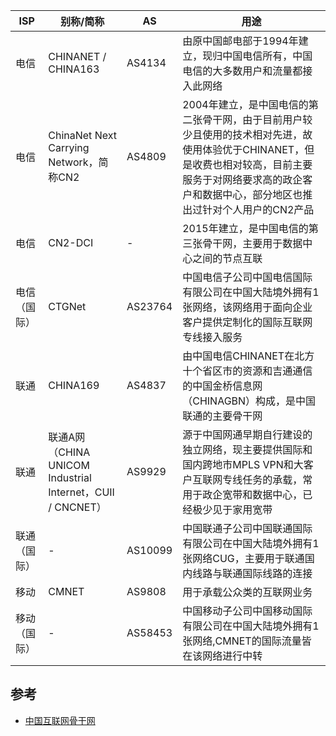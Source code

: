 | ISP | 别称/简称 | AS | 用途 |
|--|--|--|--|
| 电信 | CHINANET / CHINA163 | AS4134 | 由原中国邮电部于1994年建立，现归中国电信所有，中国电信的大多数用户和流量都接入此网络 |
| 电信 | ChinaNet Next Carrying Network，简称CN2 | AS4809 | 2004年建立，是中国电信的第二张骨干网，由于目前用户较少且使用的技术相对先进，故使用体验优于CHINANET，但是收费也相对较高，目前主要服务于对网络要求高的政企客户和数据中心，部分地区也推出过针对个人用户的CN2产品 |
| 电信 | CN2-DCI | - | 2015年建立，是中国电信的第三张骨干网，主要用于数据中心之间的节点互联 |
| 电信（国际） | CTGNet | AS23764 | 中国电信子公司中国电信国际有限公司在中国大陆境外拥有1张网络，该网络用于面向企业客户提供定制化的国际互联网专线接入服务 |
| 联通 | CHINA169 | AS4837 | 由中国电信CHINANET在北方十个省区市的资源和吉通通信的中国金桥信息网（CHINAGBN）构成，是中国联通的主要骨干网 |
| 联通 | 联通A网（CHINA UNICOM Industrial Internet，CUII / CNCNET） | AS9929 | 源于中国网通早期自行建设的独立网络，现主要提供国际和国内跨地市MPLS VPN和大客户互联网专线任务的承载，常用于政企宽带和数据中心，已经极少见于家用宽带 | 
| 联通（国际） | - | AS10099 | 中国联通子公司中国联通国际有限公司在中国大陆境外拥有1张网络CUG，主要用于联通国内线路与联通国际线路的连接 |
| 移动| CMNET | AS9808 | 用于承载公众类的互联网业务 |
| 移动（国际）| - | AS58453 | 中国移动子公司中国移动国际有限公司在中国大陆境外拥有1张网络,CMNET的国际流量皆在该网络进行中转 |

## 参考

- [中国互联网骨干网](https://zh.wikipedia.org/wiki/%E4%B8%AD%E5%9B%BD%E4%BA%92%E8%81%94%E7%BD%91%E9%AA%A8%E5%B9%B2%E7%BD%91)